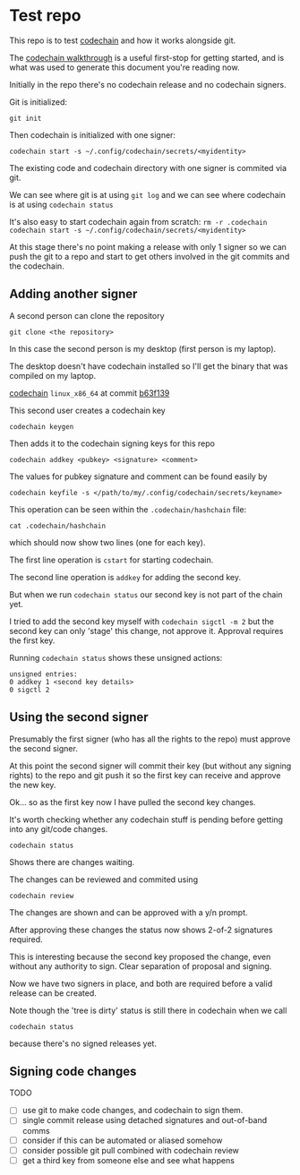 # Test repo

This repo is to test [codechain](https://github.com/frankbraun/codechain)
and how it works alongside git.

The [codechain walkthrough](https://github.com/frankbraun/codechain/blob/master/doc/walkthrough.md)
is a useful first-stop for getting started, and is what was used to generate
this document you're reading now.

Initially in the repo there's no codechain release and no codechain signers.

Git is initialized:

`git init`

Then codechain is initialized with one signer:

`codechain start -s ~/.config/codechain/secrets/<myidentity>`

The existing code and codechain directory with one signer is commited via git.

We can see where git is at using `git log` and we can see where codechain is at
using `codechain status`

It's also easy to start codechain again from scratch:
`rm -r .codechain`
`codechain start -s ~/.config/codechain/secrets/<myidentity>`

At this stage there's no point making a release with only 1 signer so we can
push the git to a repo and start to get others involved in the git commits and
the codechain.

## Adding another signer

A second person can clone the repository

`git clone <the repository>`

In this case the second person is my desktop (first person is my laptop).

The desktop doesn't have codechain installed so I'll get the binary that was
compiled on my laptop.

[codechain](https://mega.nz/file/Zdc0nTQT#L454w2wxGn7QYGpST2Lh68dO1QmT7sm6MVoemn7Al1g)
`linux_x86_64` at commit
[b63f139](https://github.com/frankbraun/codechain/tree/b63f13940558f136cf778965b3b7a19e9a7d42a0)

This second user creates a codechain key

`codechain keygen`

Then adds it to the codechain signing keys for this repo

`codechain addkey <pubkey> <signature> <comment>`

The values for pubkey signature and comment can be found easily by

`codechain keyfile -s </path/to/my/.config/codechain/secrets/keyname>`

This operation can be seen within the `.codechain/hashchain` file:

`cat .codechain/hashchain`

which should now show two lines (one for each key).

The first line operation is `cstart` for starting codechain.

The second line operation is `addkey` for adding the second key.

But when we run `codechain status` our second key is not part of the chain yet.

I tried to add the second key myself with `codechain sigctl -m 2` but the
second key can only 'stage' this change, not approve it. Approval requires
the first key.

Running `codechain status` shows these unsigned actions:

```
unsigned entries:
0 addkey 1 <second key details>
0 sigctl 2
```

## Using the second signer

Presumably the first signer (who has all the rights to the repo) must approve
the second signer.

At this point the second signer will commit their key (but without any signing
rights) to the repo and git push it so the first key can receive and approve
the new key.

Ok... so as the first key now I have pulled the second key changes.

It's worth checking whether any codechain stuff is pending before
getting into any git/code changes.

`codechain status`

Shows there are changes waiting.

The changes can be reviewed and commited using

`codechain review`

The changes are shown and can be approved with a y/n prompt.

After approving these changes the status now shows 2-of-2 signatures required.

This is interesting because the second key proposed the change, even without
any authority to sign. Clear separation of proposal and signing.

Now we have two signers in place, and both are required before a valid release
can be created.

Note though the 'tree is dirty' status is still there in codechain when we call

`codechain status`

because there's no signed releases yet.

## Signing code changes

TODO

* [ ] use git to make code changes, and codechain to sign them.
* [ ] single commit release using detached signatures and out-of-band comms
* [ ] consider if this can be automated or aliased somehow
* [ ] consider possible git pull combined with codechain review
* [ ] get a third key from someone else and see what happens
